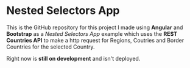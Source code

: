 # Nested Selectors App

This is the GitHub repository for this project I made using **Angular** and **Bootstrap** as a *Nested Selectors App* example which uses the **REST Countries API** to make a http request for Regions, Coutries and Border Countries for the selected Country.

Right now is **still on development** and isn't deployed.